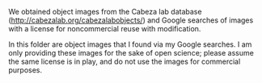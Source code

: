 We obtained object images from the Cabeza lab database (http://cabezalab.org/cabezalabobjects/) and Google searches of images with a license for noncommercial reuse with modification.

In this folder are object images that I found via my Google searches. I am only providing these images for the sake of open science; please assume the same license is in play, and do not use the images for commercial purposes.
